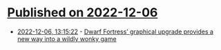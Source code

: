 # [Published on 2022-12-06](index.md)

* [2022-12-06, 13:15:22](https://news.ycombinator.com/item?id=33879139) - [Dwarf Fortress’ graphical upgrade provides a new way into a wildly wonky game](https://arstechnica.com/gaming/2022/12/dwarf-fortresss-graphical-upgrade-provides-a-new-way-into-a-wildly-wonky-game/)
